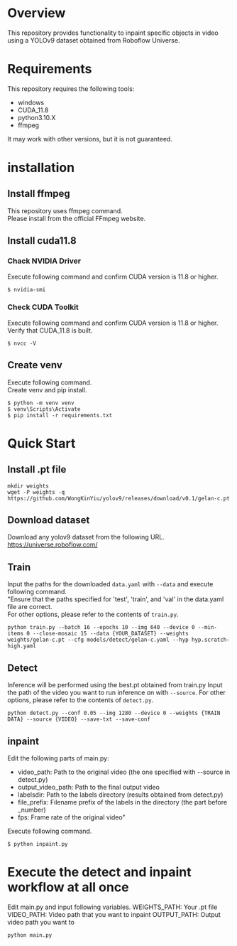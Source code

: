 # Overview
This repository provides functionality to inpaint specific objects in video using a YOLOv9 dataset obtained from Roboflow Universe.

# Requirements
This repository requires the following tools:
- windows
- CUDA_11.8
- python3.10.X
- ffmpeg

It may work with other versions, but it is not guaranteed.

# installation
## Install ffmpeg
This repository uses ffmpeg command.  
Please install from the official FFmpeg website.  

## Install cuda11.8
### Chack NVIDIA Driver

Execute following command and confirm CUDA version is 11.8 or higher.
```
$ nvidia-smi
```

### Check CUDA Toolkit
Execute following command and confirm CUDA version is 11.8 or higher.  
Verify that CUDA_11.8 is built.
```
$ nvcc -V
```

## Create venv
Execute following command.  
Create venv and pip install.
```
$ python -m venv venv
$ venv\Scripts\Activate
$ pip install -r requirements.txt
```

# Quick Start

## Install .pt file

```
mkdir weights
wget -P weights -q https://github.com/WongKinYiu/yolov9/releases/download/v0.1/gelan-c.pt
```

## Download dataset
Download any yolov9 dataset from the following URL.
https://universe.roboflow.com/


## Train
Input the paths for the downloaded `data.yaml` with `--data` and execute following command.  
"Ensure that the paths specified for 'test', 'train', and 'val' in the data.yaml file are correct.  
For other options, please refer to the contents of `train.py`.
```
python train.py --batch 16 --epochs 10 --img 640 --device 0 --min-items 0 --close-mosaic 15 --data {YOUR_DATASET} --weights weights/gelan-c.pt --cfg models/detect/gelan-c.yaml --hyp hyp.scratch-high.yaml
```

## Detect
Inference will be performed using the best.pt obtained from train.py
Input the path of the video you want to run inference on with `--source`.
For other options, please refer to the contents of `detect.py`.
```
python detect.py --conf 0.05 --img 1280 --device 0 --weights {TRAIN DATA} --source {VIDEO} --save-txt --save-conf
```

## inpaint
Edit the following parts of main.py:
- video_path: Path to the original video (the one specified with --source in detect.py)
- output_video_path: Path to the final output video
- labelsdir: Path to the labels directory (results obtained from detect.py)
- file_prefix: Filename prefix of the labels in the directory (the part before _number)
- fps: Frame rate of the original video"

Execute following command.
```
$ python inpaint.py
```

# Execute the detect and inpaint workflow at all once
Edit main.py and input following variables.
WEIGHTS_PATH: Your .pt file
VIDEO_PATH: Video path that you want to inpaint
OUTPUT_PATH: Output video path you want to

```
python main.py
```